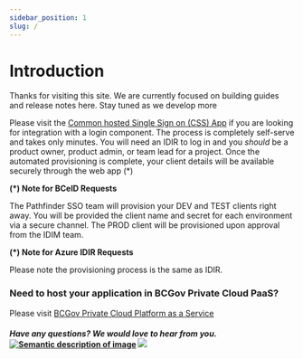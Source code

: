 ```yaml
---
sidebar_position: 1
slug: /
---
```


# Introduction

Thanks for visiting this site. We are currently focused on building guides and release notes here. Stay tuned as we develop more

Please visit the [Common hosted Single Sign on
(CSS) App](https://bcgov.github.io/sso-requests/) if you are looking for integration with a login component. The process is completely self-serve and takes only minutes. You will need an IDIR to log in and you _should_ be a product owner, product admin, or team lead for a project. Once the automated provisioning is complete, your client details will be available securely through the web app (\*)

**(\*) Note for BCeID Requests**

The Pathfinder SSO team will provision your DEV and TEST clients right away. You will be provided the client name and secret for each environment via a secure channel. The PROD client will be provisioned upon approval from the IDIM team.

**(\*) Note for Azure IDIR Requests**

Please note the provisioning process is the same as IDIR.

### Need to host your application in BCGov Private Cloud PaaS?

Please visit [BCGov Private Cloud Platform as a Service](https://cloud.gov.bc.ca/private-cloud)

#### _Have any questions? We would love to hear from you._ [![Semantic description of image](https://user-images.githubusercontent.com/87393930/133688357-09f82374-ba18-4402-8089-c0a989dde882.png)][2] <a href="mailto:bcgov.sso@gov.bc.ca?"><img src="https://user-images.githubusercontent.com/87393930/133690650-b706e658-27bf-4066-92ba-3a7d8a4593ef.png"/></a>

[2]: https://chat.developer.gov.bc.ca/channel/sso
